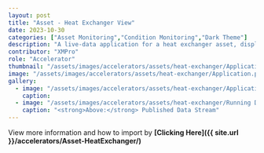 ```yaml
---
layout: post
title: "Asset - Heat Exchanger View"
date: 2023-10-30
categories: ["Asset Monitoring","Condition Monitoring","Dark Theme"]
description: "A live-data application for a heat exchanger asset, displaying metrics, usage profile, operational safety intelligence, historical data, and recommendations."
contributor: "XMPro"
role: "Accelerator"
thumbnail: "/assets/images/accelerators/assets/heat-exchanger/Application.png"
image: "/assets/images/accelerators/assets/heat-exchanger/Application.png"
gallery:
  - image: "/assets/images/accelerators/assets/heat-exchanger/Application.gif"
    caption: 
  - image: "/assets/images/accelerators/assets/heat-exchanger/Running Data Stream.png"
    caption: "<strong>Above:</strong> Published Data Stream"
---
```


View more information and how to import by <strong>[Clicking Here]({{ site.url }}/accelerators/Asset-HeatExchanger/)</strong>